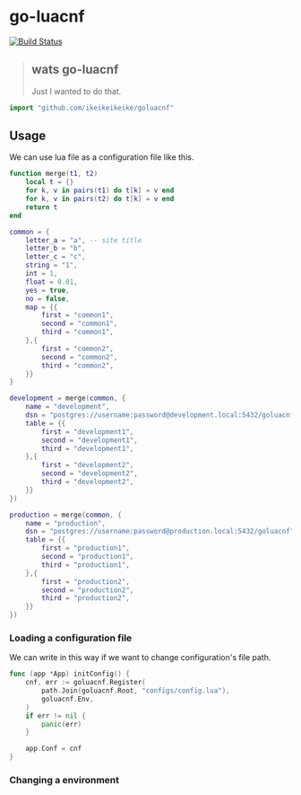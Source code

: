 go-luacnf
========

[![Build Status](https://travis-ci.org/ikeikeikeike/goluacnf.png)](https://travis-ci.org/ikeikeikeike/goluacnf)

> ## wats go-luacnf
> Just I wanted to do that.

```Go
import "github.com/ikeikeikeike/goluacnf"
```

## Usage 

We can use lua file as a configuration file like this.

```lua
function merge(t1, t2)
    local t = {}
    for k, v in pairs(t1) do t[k] = v end
    for k, v in pairs(t2) do t[k] = v end
    return t
end

common = {
    letter_a = "a", -- site title
    letter_b = "b",
    letter_c = "c",
    string = "1",
    int = 1,
    float = 0.01,
    yes = true,
    no = false,
    map = {{
        first = "common1",
        second = "common1",
        third = "common1",
    },{
        first = "common2",
        second = "common2",
        third = "common2",
    }}
}

development = merge(common, {
    name = "development",
    dsn = "postgres://username:password@development.local:5432/goluacnf",
    table = {{
        first = "development1",
        second = "development1",
        third = "development1",
    },{
        first = "development2",
        second = "development2",
        third = "development2",
    }}
})

production = merge(common, {
    name = "production",
    dsn = "postgres://username:password@production.local:5432/goluacnf",
    table = {{
        first = "production1",
        second = "production1",
        third = "production1",
    },{
        first = "production2",
        second = "production2",
        third = "production2",
    }}
})
```

### Loading a configuration file

We can write in this way if we want to change configuration's file path.

```go
func (app *App) initConfig() {
	cnf, err := goluacnf.Register(
		path.Join(goluacnf.Root, "configs/config.lua"),
		goluacnf.Env,
	)
	if err != nil {
		panic(err)
	}

	app.Conf = cnf
}
```

### Changing a environment


